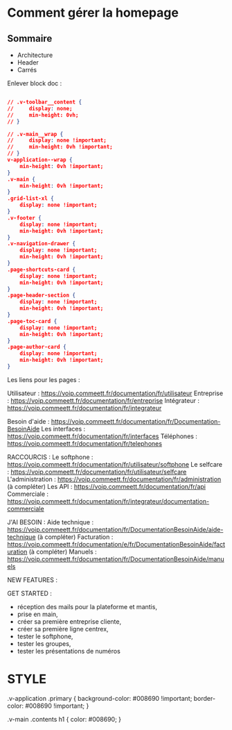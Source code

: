 # Comment gérer la homepage

## Sommaire 

- Architecture
- Header
- Carrés 


Enlever block doc :

```json

// .v-toolbar__content {
//     display: none;
//     min-height: 0vh;
// }

// .v-main__wrap {
//     display: none !important;
//     min-height: 0vh !important;
// }
v-application--wrap {
    min-height: 0vh !important;
}
.v-main {
    min-height: 0vh !important;
}
.grid-list-xl {
    display: none !important;
}
.v-footer {
    display: none !important;
    min-height: 0vh !important;
}
.v-navigation-drawer {
    display: none !important;
    min-height: 0vh !important;
}
.page-shortcuts-card {
    display: none !important;
    min-height: 0vh !important;
}
.page-header-section {
    display: none !important;
    min-height: 0vh !important;
}
.page-toc-card {
    display: none !important;
    min-height: 0vh !important; 
}
.page-author-card {
    display: none !important;
    min-height: 0vh !important;   
}

```






Les liens pour les pages :

Utilisateur : https://voip.commeett.fr/documentation/fr/utilisateur
Entreprise : https://voip.commeett.fr/documentation/fr/entreprise
Intégrateur : https://voip.commeett.fr/documentation/fr/integrateur



Besoin d'aide : https://voip.commeett.fr/documentation/fr/Documentation-BesoinAide
Les interfaces : https://voip.commeett.fr/documentation/fr/interfaces
Téléphones : https://voip.commeett.fr/documentation/fr/telephones


RACCOURCIS : 
Le softphone : https://voip.commeett.fr/documentation/fr/utilisateur/softphone
Le selfcare : https://voip.commeett.fr/documentation/fr/utilisateur/selfcare
L'administration : https://voip.commeett.fr/documentation/fr/administration (à compléter)
Les API : https://voip.commeett.fr/documentation/fr/api
Commerciale : https://voip.commeett.fr/documentation/fr/integrateur/documentation-commerciale


J'AI BESOIN :
Aide technique : https://voip.commeett.fr/documentation/fr/DocumentationBesoinAide/aide-technique (à compléter)
Facturation : https://voip.commeett.fr/documentation/e/fr/DocumentationBesoinAide/facturation (à compléter)
Manuels : https://voip.commeett.fr/documentation/fr/DocumentationBesoinAide/manuels 







NEW FEATURES : 

GET STARTED : 
- réception des mails pour la plateforme et mantis, 
- prise en main, 
- créer sa première entreprise cliente, 
- créer sa première ligne centrex, 
- tester le softphone, 
- tester les groupes, 
- tester les présentations de numéros





# STYLE

.v-application .primary {
    background-color: #008690 !important;
    border-color: #008690 !important;
}

.v-main .contents h1 {
    color: #008690;
}




